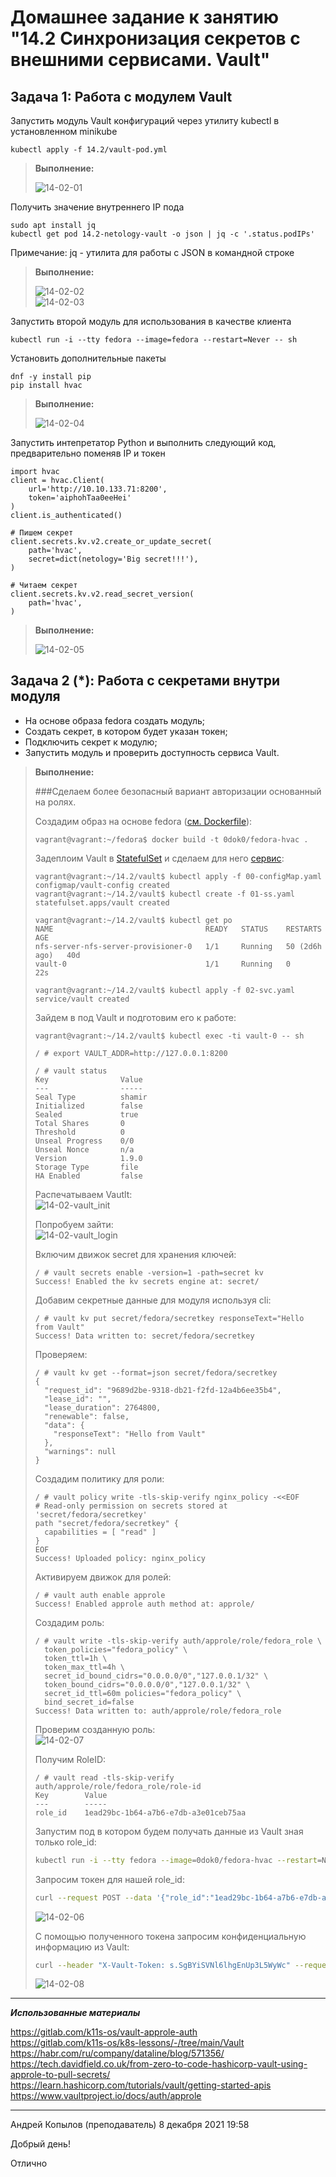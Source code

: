 # Домашнее задание к занятию "14.2 Синхронизация секретов с внешними сервисами. Vault"

## Задача 1: Работа с модулем Vault

Запустить модуль Vault конфигураций через утилиту kubectl в установленном minikube

```
kubectl apply -f 14.2/vault-pod.yml
```

> **Выполнение:**    
> 
> ![14-02-01](img/1.png)    

Получить значение внутреннего IP пода

```
sudo apt install jq
kubectl get pod 14.2-netology-vault -o json | jq -c '.status.podIPs'
```

Примечание: jq - утилита для работы с JSON в командной строке

> **Выполнение:**    
> 
> ![14-02-02](img/2.png)   
> ![14-02-03](img/3.png)   


Запустить второй модуль для использования в качестве клиента

```
kubectl run -i --tty fedora --image=fedora --restart=Never -- sh
```

Установить дополнительные пакеты

```
dnf -y install pip
pip install hvac
```

> **Выполнение:**    
> 
> ![14-02-04](img/4.png)   

Запустить интепретатор Python и выполнить следующий код, предварительно
поменяв IP и токен

```
import hvac
client = hvac.Client(
    url='http://10.10.133.71:8200',
    token='aiphohTaa0eeHei'
)
client.is_authenticated()

# Пишем секрет
client.secrets.kv.v2.create_or_update_secret(
    path='hvac',
    secret=dict(netology='Big secret!!!'),
)

# Читаем секрет
client.secrets.kv.v2.read_secret_version(
    path='hvac',
)
```

> **Выполнение:**    
> 
> ![14-02-05](img/5.png) 

## Задача 2 (*): Работа с секретами внутри модуля

* На основе образа fedora создать модуль;
* Создать секрет, в котором будет указан токен;
* Подключить секрет к модулю;
* Запустить модуль и проверить доступность сервиса Vault.

> **Выполнение:**    
> 
> ###Сделаем более безопасный вариант авторизации основанный на ролях.
>
> Создадим образ на основе fedora ([см. Dockerfile](Dockerfile)):
> ```console
> vagrant@vagrant:~/fedora$ docker build -t 0dok0/fedora-hvac .
> ```
> 
> Задеплоим Vault в [StatefulSet](vault/01-ss.yaml) и сделаем для него [сервис](vault/02-svc.yaml):    
> ```console
> vagrant@vagrant:~/14.2/vault$ kubectl apply -f 00-configMap.yaml
> configmap/vault-config created
> vagrant@vagrant:~/14.2/vault$ kubectl create -f 01-ss.yaml
> statefulset.apps/vault created
> 
> vagrant@vagrant:~/14.2/vault$ kubectl get po
> NAME                                  READY   STATUS    RESTARTS        AGE
> nfs-server-nfs-server-provisioner-0   1/1     Running   50 (2d6h ago)   40d
> vault-0                               1/1     Running   0               22s
> 
> vagrant@vagrant:~/14.2/vault$ kubectl apply -f 02-svc.yaml
> service/vault created
> ```
>
> Зайдем в под Vault и подготовим его к работе:
> ```console
> vagrant@vagrant:~/14.2/vault$ kubectl exec -ti vault-0 -- sh
> 
> / # export VAULT_ADDR=http://127.0.0.1:8200
>
> / # vault status
> Key                Value
> ---                -----
> Seal Type          shamir
> Initialized        false
> Sealed             true
> Total Shares       0
> Threshold          0
> Unseal Progress    0/0
> Unseal Nonce       n/a
> Version            1.9.0
> Storage Type       file
> HA Enabled         false
> ```
> 
> Распечатываем Vautlt:    
> ![14-02-vault_init](img/vault_init.png)
> 
> Попробуем зайти:    
> ![14-02-vault_login](img/vault_login.png)
> 
> Включим движок secret для хранения ключей:    
> ```console
> / # vault secrets enable -version=1 -path=secret kv
> Success! Enabled the kv secrets engine at: secret/
> ```
> 
> Добавим секретные данные для модуля используя cli:
> ```console
> / # vault kv put secret/fedora/secretkey responseText="Hello from Vault"
> Success! Data written to: secret/fedora/secretkey
> ```
> 
> Проверяем:    
> ```console
> / # vault kv get --format=json secret/fedora/secretkey
> {
>   "request_id": "9689d2be-9318-db21-f2fd-12a4b6ee35b4",
>   "lease_id": "",
>   "lease_duration": 2764800,
>   "renewable": false,
>   "data": {
>     "responseText": "Hello from Vault"
>   },
>   "warnings": null
> }
> ```
> 
> Создадим политику для роли:    
> ```console
> / # vault policy write -tls-skip-verify nginx_policy -<<EOF
> # Read-only permission on secrets stored at 'secret/fedora/secretkey'
> path "secret/fedora/secretkey" {
>   capabilities = [ "read" ]
> }
> EOF
> Success! Uploaded policy: nginx_policy
> ```
> 
> Активируем движок для ролей:
> ```console
> / # vault auth enable approle
> Success! Enabled approle auth method at: approle/
> ```
> 
> Создадим роль:    
> ```console
> / # vault write -tls-skip-verify auth/approle/role/fedora_role \
>   token_policies="fedora_policy" \
>   token_ttl=1h \
>   token_max_ttl=4h \
>   secret_id_bound_cidrs="0.0.0.0/0","127.0.0.1/32" \
>   token_bound_cidrs="0.0.0.0/0","127.0.0.1/32" \
>   secret_id_ttl=60m policies="fedora_policy" \
>   bind_secret_id=false
> Success! Data written to: auth/approle/role/fedora_role
> ```
> 
> Проверим созданную роль:    
> ![14-02-07](img/7.png) 
> 
> Получим RoleID:    
> ```console
> / # vault read -tls-skip-verify auth/approle/role/fedora_role/role-id
> Key        Value
> ---        -----
> role_id    1ead29bc-1b64-a7b6-e7db-a3e01ceb75aa
> ```
>
> Запустим под в котором будем получать данные из Vault зная только role_id:    
> ```bash
> kubectl run -i --tty fedora --image=0dok0/fedora-hvac --restart=Never
> ```
>
> Запросим токен для нашей role_id:
> ```bash
> curl --request POST --data '{"role_id":"1ead29bc-1b64-a7b6-e7db-a3e01ceb75aa"}' http://vault:8200/v1/auth/approle/login --insecure | jq
> ```
> ![14-02-06](img/6.png) 
>
> С помощью полученного токена запросим конфиденциальную информацию из Vault:    
> ```bash
> curl --header "X-Vault-Token: s.SgBYiSVNl6lhgEnUp3L5WyWc" --request GET http://vault:8200/v1/secret/fedora/secretkey
>```
> ![14-02-08](img/8.png) 
>

---

***Использованные материалы***

https://gitlab.com/k11s-os/vault-approle-auth    
https://gitlab.com/k11s-os/k8s-lessons/-/tree/main/Vault    
https://habr.com/ru/company/dataline/blog/571356/    
https://tech.davidfield.co.uk/from-zero-to-code-hashicorp-vault-using-approle-to-pull-secrets/    
https://learn.hashicorp.com/tutorials/vault/getting-started-apis    
https://www.vaultproject.io/docs/auth/approle    

---

Андрей Копылов (преподаватель)
8 декабря 2021 19:58

Добрый день!

Отлично
